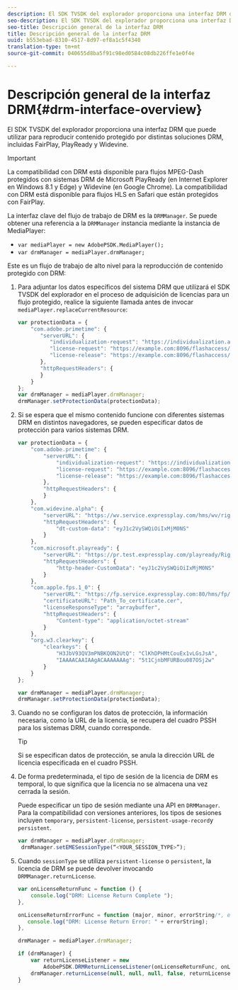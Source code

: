 ```yaml
---
description: El SDK TVSDK del explorador proporciona una interfaz DRM que puede utilizar para reproducir contenido protegido por distintas soluciones DRM, incluidas FairPlay, PlayReady y Widevine.
seo-description: El SDK TVSDK del explorador proporciona una interfaz DRM que puede utilizar para reproducir contenido protegido por distintas soluciones DRM, incluidas FairPlay, PlayReady y Widevine.
seo-title: Descripción general de la interfaz DRM
title: Descripción general de la interfaz DRM
uuid: b553ebad-8310-4517-8d97-ef8a1c5f4340
translation-type: tm+mt
source-git-commit: 040655d8ba5f91c98ed0584c08db226ffe1e0f4e

---
```



# Descripción general de la interfaz DRM{#drm-interface-overview}

El SDK TVSDK del explorador proporciona una interfaz DRM que puede utilizar para reproducir contenido protegido por distintas soluciones DRM, incluidas FairPlay, PlayReady y Widevine.

<!--<a id="section_59994F2059B245E996E0776214804A0A"></a>-->

>[!IMPORTANT]
>
>La compatibilidad con DRM está disponible para flujos MPEG-Dash protegidos con sistemas DRM de Microsoft PlayReady (en Internet Explorer en Windows 8.1 y Edge) y Widevine (en Google Chrome). La compatibilidad con DRM está disponible para flujos HLS en Safari que están protegidos con FairPlay.

La interfaz clave del flujo de trabajo de DRM es la `DRMManager`. Se puede obtener una referencia a la `DRMManager` instancia mediante la instancia de MediaPlayer:

* `var mediaPlayer = new AdobePSDK.MediaPlayer();`
* `var drmManager = mediaPlayer.drmManager;`

<!--<a id="section_B7E8AD9A4D4F4BD9BA2A67ABC135D6F9"></a>-->

Este es un flujo de trabajo de alto nivel para la reproducción de contenido protegido con DRM:

1. Para adjuntar los datos específicos del sistema DRM que utilizará el SDK TVSDK del explorador en el proceso de adquisición de licencias para un flujo protegido, realice la siguiente llamada antes de invocar `mediaPlayer.replaceCurrentResource`:

   ```js
   var protectionData = { 
       "com.adobe.primetime": { 
          "serverURL": { 
             "individualization-request": "https://individualization.adobe.com/flashaccess/i15n/v5", 
             "license-request": "https://example.com:8096/flashaccess/req", 
             "license-release": "https://example.com:8096/flashaccess/req" 
          }, 
          "httpRequestHeaders": { 
          } 
       } 
   }; 
   var drmManager = mediaPlayer.drmManager; 
   drmManager.setProtectionData(protectionData);
   ```

1. Si se espera que el mismo contenido funcione con diferentes sistemas DRM en distintos navegadores, se pueden especificar datos de protección para varios sistemas DRM.

   ```js
   var protectionData = { 
       "com.adobe.primetime": { 
           "serverURL": { 
               "individualization-request": "https://individualization.adobe.com/flashaccess/i15n/v5", 
               "license-request": "https://example.com:8096/flashaccess/req", 
               "license-release": "https://example.com:8096/flashaccess/req" 
           }, 
           "httpRequestHeaders": { 
           } 
       }, 
       "com.widevine.alpha": { 
           "serverURL": "https://wv.service.expressplay.com/hms/wv/rights/?ExpressPlayToken=<token value>", 
           "httpRequestHeaders": { 
               "dt-custom-data": "eyJ1c2VySWQiOiIxMjM0NS" 
           } 
       }, 
       "com.microsoft.playready": { 
           "serverURL": "https://pr.test.expressplay.com/playready/RightsManager.asmx?ExpressPlayToken=<token value>", 
           "httpRequestHeaders": { 
               "http-header-CustomData": "eyJ1c2VySWQiOiIxMjM0NS" 
           } 
       }, 
       "com.apple.fps.1_0": { 
           "serverURL": "https://fp.service.expressplay.com:80/hms/fp/rights/?ExpressPlayToken=<token value>", 
           "certificateURL": "Path_To_certificate.cer", 
           "licenseResponseType": "arraybuffer", 
           "httpRequestHeaders": { 
               "Content-type": "application/octet-stream" 
           } 
       }, 
       "org.w3.clearkey": { 
           "clearkeys": { 
               "H3JbV93QV3mPNBKQON2UtQ": "ClKhDPHMtCouEx1vLGsJsA", 
               "IAAAACAAIAAgACAAAAAAAg": "5t1CjnbMFURBou087OSj2w" 
           } 
       } 
   }; 
   
   var drmManager = mediaPlayer.drmManager; 
   drmManager.setProtectionData(protectionData);
   ```

1. Cuando no se configuran los datos de protección, la información necesaria, como la URL de la licencia, se recupera del cuadro PSSH para los sistemas DRM, cuando corresponde.

   >[!TIP]
   >
   >Si se especifican datos de protección, se anula la dirección URL de licencia especificada en el cuadro PSSH.

1. De forma predeterminada, el tipo de sesión de la licencia de DRM es temporal, lo que significa que la licencia no se almacena una vez cerrada la sesión.

   Puede especificar un tipo de sesión mediante una API en `DRMManager`.  Para la compatibilidad con versiones anteriores, los tipos de sesiones incluyen `temporary`, `persistent-license`, `persistent-usage-record`y `persistent`.

   ```js
   var drmManager = mediaPlayer.drmManager; 
    drmManager.setEMESessionType(“<YOUR_SESSION_TYPE>”); 
   ```

1. Cuando `sessionType` se utiliza `persistent-license` o `persistent`, la licencia de DRM se puede devolver invocando `DRMManager.returnLicense`.

   ```js
   var onLicenseReturnFunc = function () { 
       console.log("DRM: License Return Complete "); 
   }, 
   
   onLicenseReturnErrorFunc = function (major, minor, errorString/*, errorServerUrl*/) { 
      console.log("DRM: License Return Error: " + errorString); 
   }, 
   
   drmManager = mediaPlayer.drmManager; 
   
   if (drmManager) { 
       var returnLicenseListener = new  
           AdobePSDK.DRMReturnLicenseListener(onLicenseReturnFunc, onLicenseReturnErrorFunc); 
       drmManager.returnLicense(null, null, null, false, returnLicenseListener, drmLicense.session); 
   }
   ```

